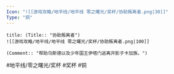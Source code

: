 ```yaml
---
Icon: "![[游戏攻略/地平线/地平线 零之曙光/奖杯/协助叛离者.png|30]]"
Type: "铜"
---
```

```ad-common-bronze-trophy
title: (Title:: "协助叛离者")
![[游戏攻略/地平线/地平线 零之曙光/奖杯/协助叛离者.png|100]]

(Comment:: "帮助乌斯德以及少年国王伊塔门逃离开影子卡加族。")
```

#地平线/零之曙光/奖杯 #奖杯 #铜
